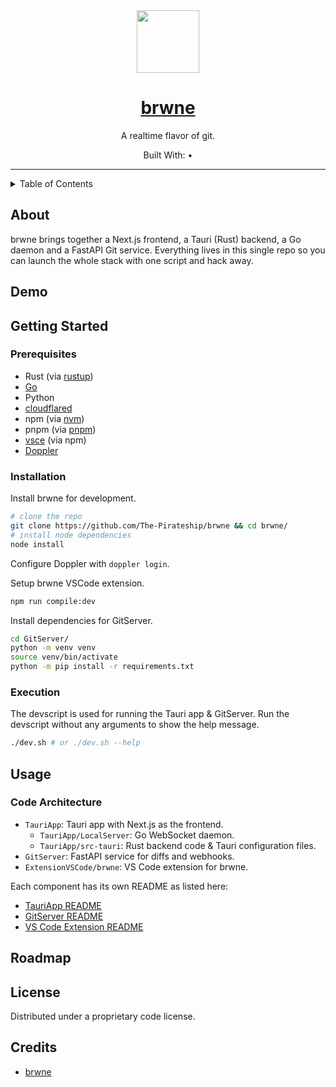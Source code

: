 <div align="center"> <!-- use align as CSS is not allowed on GitHub markdown https://github.com/orgs/community/discussions/22728 -->
  <img src="https://github.com/user-attachments/assets/49995136-57dc-46f0-a9be-26e6fc166388" alt="" width=100> <!-- Logo -->
  <h1><a href="https://brwne.net">brwne</a></h1> <!-- Project Name -->
  <p> <!-- Description -->
    A realtime flavor of git.
  </p>
  <p> <!-- Built With -->
    Built With: &bull;
  </p>
</div>

---

<details>
<summary>Table of Contents</summary>

- [About](#about)
- [Demo](#demo)
- [Getting Started](#getting-started)
  - [Prerequisites](#prerequisites)
  - [Installation](#installation)
  - [Execution](#execution)
- [Usage](#usage)
  - [Code Architecture](#code-architecture)
- [Roadmap](#roadmap)
</details>

## About

brwne brings together a Next.js frontend, a Tauri (Rust) backend, a Go daemon and a FastAPI Git service. Everything lives in this single repo so you can launch the whole stack with one script and hack away.

## Demo

## Getting Started

### Prerequisites

- Rust (via [rustup](https://www.rust-lang.org/tools/install))
- [Go](https://go.dev/doc/install)
- Python
- [cloudflared](https://github.com/cloudflare/cloudflared/releases)
- npm (via [nvm](https://github.com/nvm-sh/nvm?tab=readme-ov-file#install--update-script))
- pnpm (via [pnpm](https://pnpm.io/installation#on-posix-systems))
- [vsce](https://code.visualstudio.com/api/working-with-extensions/publishing-extension#installation) (via npm)
- [Doppler](https://docs.doppler.com/docs/install-cli)

### Installation

Install brwne for development.

```bash
# clone the repo
git clone https://github.com/The-Pirateship/brwne && cd brwne/
# install node dependencies
node install
```

Configure Doppler with `doppler login`.

Setup brwne VSCode extension.

```bash
npm run compile:dev
```

Install dependencies for GitServer.

```bash
cd GitServer/
python -m venv venv
source venv/bin/activate
python -m pip install -r requirements.txt
```

### Execution

The devscript is used for running the Tauri app & GitServer. Run the devscript without any arguments to show the help message.

```bash
./dev.sh # or ./dev.sh --help
```

## Usage

### Code Architecture

- `TauriApp`: Tauri app with Next.js as the frontend.
  - `TauriApp/LocalServer`: Go WebSocket daemon.
  - `TauriApp/src-tauri`: Rust backend code & Tauri configuration files.
- `GitServer`: FastAPI service for diffs and webhooks.
- `ExtensionVSCode/brwne`: VS Code extension for brwne.

Each component has its own README as listed here:

- [TauriApp README](TauriApp/README.md)
- [GitServer README](GitServer/README.md)
- [VS Code Extension README](ExtensionVSCode/README.md)

## Roadmap

## License <!-- omit in toc -->

Distributed under a proprietary code license.

## Credits <!-- omit in toc -->

- [brwne](https://brwne.net)
